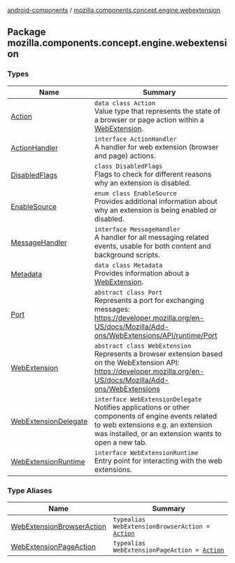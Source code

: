 [android-components](../index.md) / [mozilla.components.concept.engine.webextension](./index.md)

## Package mozilla.components.concept.engine.webextension

### Types

| Name | Summary |
|---|---|
| [Action](-action/index.md) | `data class Action`<br>Value type that represents the state of a browser or page action within a [WebExtension](-web-extension/index.md). |
| [ActionHandler](-action-handler/index.md) | `interface ActionHandler`<br>A handler for web extension (browser and page) actions. |
| [DisabledFlags](-disabled-flags/index.md) | `class DisabledFlags`<br>Flags to check for different reasons why an extension is disabled. |
| [EnableSource](-enable-source/index.md) | `enum class EnableSource`<br>Provides additional information about why an extension is being enabled or disabled. |
| [MessageHandler](-message-handler/index.md) | `interface MessageHandler`<br>A handler for all messaging related events, usable for both content and background scripts. |
| [Metadata](-metadata/index.md) | `data class Metadata`<br>Provides information about a [WebExtension](-web-extension/index.md). |
| [Port](-port/index.md) | `abstract class Port`<br>Represents a port for exchanging messages: https://developer.mozilla.org/en-US/docs/Mozilla/Add-ons/WebExtensions/API/runtime/Port |
| [WebExtension](-web-extension/index.md) | `abstract class WebExtension`<br>Represents a browser extension based on the WebExtension API: https://developer.mozilla.org/en-US/docs/Mozilla/Add-ons/WebExtensions |
| [WebExtensionDelegate](-web-extension-delegate/index.md) | `interface WebExtensionDelegate`<br>Notifies applications or other components of engine events related to web extensions e.g. an extension was installed, or an extension wants to open a new tab. |
| [WebExtensionRuntime](-web-extension-runtime/index.md) | `interface WebExtensionRuntime`<br>Entry point for interacting with the web extensions. |

### Type Aliases

| Name | Summary |
|---|---|
| [WebExtensionBrowserAction](-web-extension-browser-action.md) | `typealias WebExtensionBrowserAction = `[`Action`](-action/index.md) |
| [WebExtensionPageAction](-web-extension-page-action.md) | `typealias WebExtensionPageAction = `[`Action`](-action/index.md) |
